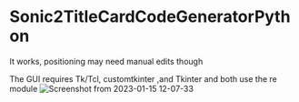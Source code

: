 # Sonic2TitleCardCodeGeneratorPython
 It works, positioning may need manual edits though

The GUI requires Tk/Tcl, customtkinter ,and Tkinter and both use the re module
![Screenshot from 2023-01-15 12-07-33](https://user-images.githubusercontent.com/94720060/212561787-bd9fbe48-9dc2-48a2-b66f-245e625ca289.png)
